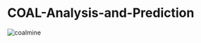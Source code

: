 # COAL-Analysis-and-Prediction

![coalmine](https://user-images.githubusercontent.com/73397927/122717974-f5230e80-d289-11eb-8b37-61e5d83fac2a.jpg)
